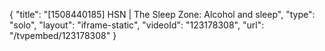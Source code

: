 {
    "title": "[1508440185] HSN | The Sleep Zone: Alcohol and sleep",
    "type": "solo",
    "layout": "iframe-static",
    "videoId": "123178308",
    "url": "\/tvpembed\/123178308"
}